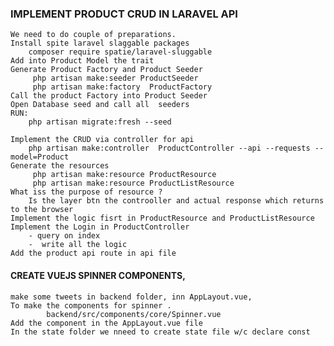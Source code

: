 ### IMPLEMENT PRODUCT CRUD  IN LARAVEL API
    We need to do couple of preparations.
    Install spite laravel slaggable packages
        composer require spatie/laravel-sluggable
    Add into Product Model the trait
    Generate Product Factory and Product Seeder
         php artisan make:seeder ProductSeeder  
         php artisan make:factory  ProductFactory   
    Call the product Factory into Product Seeder
    Open Database seed and call all  seeders
    RUN:  
        php artisan migrate:fresh --seed    

    Implement the CRUD via controller for api
        php artisan make:controller  ProductController --api --requests --model=Product   
    Generate the resources
         php artisan make:resource ProductResource 
         php artisan make:resource ProductListResource 
    What iss the purpose of resource ? 
        Is the layer btn the controoller and actual response which returns to the browser
    Implement the logic fisrt in ProductResource and ProductListResource 
    Implement the Login in ProductController
        - query on index
        -  write all the logic 
    Add the product api route in api file


#### CREATE VUEJS SPINNER COMPONENTS,
    make some tweets in backend folder, inn AppLayout.vue, 
    To make the components for spinner .
            backend/src/components/core/Spinner.vue
    Add the component in the AppLayout.vue file
    In the state folder we nneed to create state file w/c declare const














